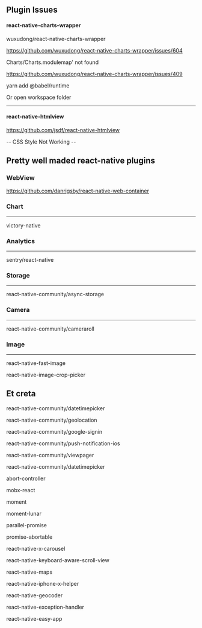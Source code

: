 ## Plugin Issues

#### react-native-charts-wrapper

wuxudong/react-native-charts-wrapper

https://github.com/wuxudong/react-native-charts-wrapper/issues/604

Charts/Charts.modulemap' not found

https://github.com/wuxudong/react-native-charts-wrapper/issues/409

yarn add @babel/runtime

Or open workspace folder

----

#### react-native-htmlview

https://github.com/jsdf/react-native-htmlview

-- CSS Style Not Working --

## Pretty well maded react-native plugins

### WebView

https://github.com/danrigsby/react-native-web-container

### Chart
----

victory-native

### Analytics
----

sentry/react-native

### Storage
----

react-native-community/async-storage

### Camera
----

react-native-community/cameraroll

### Image
----

react-native-fast-image

react-native-image-crop-picker

## Et creta

react-native-community/datetimepicker

react-native-community/geolocation

react-native-community/google-signin

react-native-community/push-notification-ios

react-native-community/viewpager

react-native-community/datetimepicker

abort-controller

mobx-react

moment

moment-lunar

parallel-promise

promise-abortable

react-native-x-carousel

react-native-keyboard-aware-scroll-view

react-native-maps

react-native-iphone-x-helper

react-native-geocoder

react-native-exception-handler

react-native-easy-app
